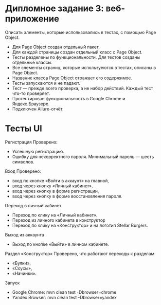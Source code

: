 # Дипломное задание 3: веб-приложение

Описать элементы, которые использовались в тестах, с помощью Page Object.
* Для Page Object создан отдельный пакет.
* Для каждой страницы создан отдельный класс с Page Object.
* Тесты разделены по функциональности. Для тестов созданы отдельные классы.
* Все элементы страниц, которые используеются в тестах, описаны в Page Object.
* Название класса Page Object отражает его содержимое.
* Тесты запускаются и не падают.
* Тест — прежде всего проверка, а не набор действий. Каждый тест что-то проверяет.
* Протестирован функциональность в Google Chrome и Яндекс.Браузере.
* Подключен Allure-отчёт.

# Тесты UI
Регистрация
Проверено:

* Успешную регистрацию.
* Ошибку для некорректного пароля. Минимальный пароль — шесть символов.

Вход
Проверено:

* вход по кнопке «Войти в аккаунт» на главной,
* вход через кнопку «Личный кабинет»,
* вход через кнопку в форме регистрации,
* вход через кнопку в форме восстановления пароля.

Переход в личный кабинет

* Переход по клику на «Личный кабинет».
* Переход из личного кабинета в конструктор
* Переход по клику на «Конструктор» и на логотип Stellar Burgers.

Выход из аккаунта

* Выход по кнопке «Выйти» в личном кабинете.

Раздел «Конструктор»
Проверено, что работают переходы к разделам:

* «Булки»,
* «Соусы»,
* «Начинки».

Запуск
* Google Chrome: mvn clean test -Dbrowser=chrome
* Yandex Browser: mvn clean test -Dbrowser=yandex
